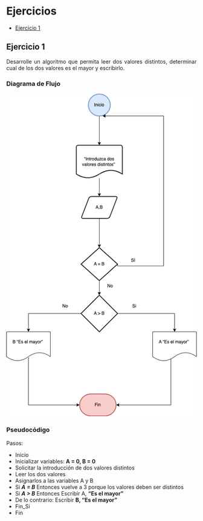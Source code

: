 <div align="justify">

# Ejercicios

- [Ejercicio 1](#ejercicio1)

## Ejercicio 1 <a name="ejercicio1"></a>

Desarrolle un algoritmo que permita leer dos valores distintos, determinar cual de los dos valores es el mayor y escribirlo.

### Diagrama de Flujo

<img src="images/diagrama-flujo.png"
 />

 ### Pseudocódigo
 
 Pasos:
 - Inicio
 - Inicializar variables: __A = 0, B = 0__
 - Solicitar la introducción de dos valores distintos
 - Leer los dos valores
 - Asignarlos a las variables A y B
 - Si ___A = B___ Entonces vuelve a 3 porque los valores deben ser distintos
 - Si ___A > B___ Entonces
Escribir A, __“Es el mayor”__
 - De lo contrario: Escribir __B, “Es el mayor”__
 - Fin_Si
 - Fin


</div>

